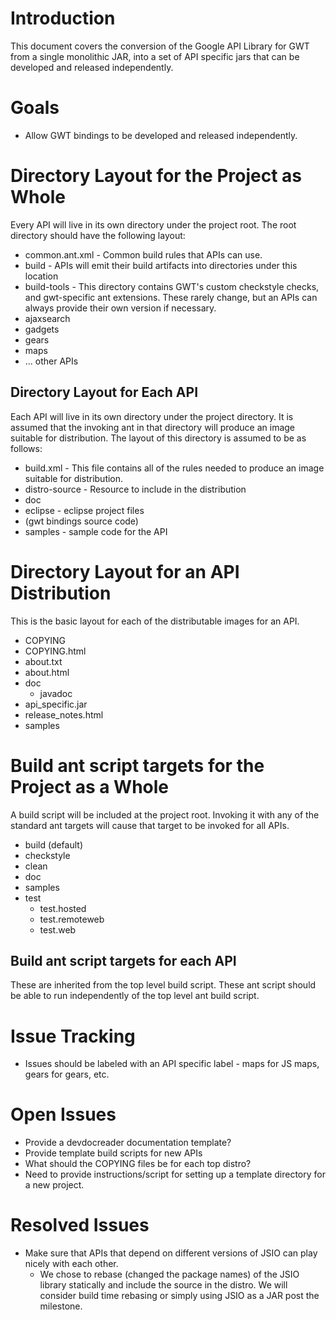 # Introduction #

This document covers the conversion of the Google API Library for GWT from a single monolithic JAR, into a set of API specific jars that can be developed and released independently.

# Goals #
  * Allow GWT bindings to be developed and released independently.

# Directory Layout for the Project as Whole #
Every API will live in its own directory under the project root.  The root directory should have the following layout:
  * common.ant.xml - Common build rules that APIs can use.
  * build - APIs will emit their build artifacts into directories under this location
  * build-tools - This directory contains GWT's custom checkstyle checks, and gwt-specific ant extensions.  These rarely change, but an APIs can always provide their own version if necessary.
  * ajaxsearch
  * gadgets
  * gears
  * maps
  * ... other APIs

## Directory Layout for Each API ##
Each API will live in its own directory under the project directory.  It is assumed that the invoking ant in that directory will produce an image suitable for distribution.  The layout of this directory is assumed to be as follows:
  * build.xml - This file contains all of the rules needed to produce an image suitable for distribution.
  * distro-source - Resource to include in the distribution
  * doc
  * eclipse - eclipse project files
  * (gwt bindings source code)
  * samples - sample code for the API

# Directory Layout for an API Distribution #
This is the basic layout for each of the distributable images for an API.
  * COPYING
  * COPYING.html
  * about.txt
  * about.html
  * doc
    * javadoc
  * api\_specific.jar
  * release\_notes.html
  * samples

# Build ant script targets for the Project as a Whole #
A build script will be included at the project root.  Invoking it with any of the standard ant targets will cause that target to be invoked for all APIs.
  * build (default)
  * checkstyle
  * clean
  * doc
  * samples
  * test
    * test.hosted
    * test.remoteweb
    * test.web

## Build ant script targets for each API ##
These are inherited from the top level build script.  These ant script should be able to run independently of the top level ant build script.

# Issue Tracking #
  * Issues should be labeled with an API specific label - maps for JS maps, gears for gears, etc.

# Open Issues #
  * Provide a devdocreader documentation template?
  * Provide template build scripts for new APIs
  * What should the COPYING files be for each top distro?
  * Need to provide instructions/script for setting up a template directory for a new project.

# Resolved Issues #
  * Make sure that APIs that depend on different versions of JSIO can play nicely with each other.
    * We chose to rebase (changed the package names) of the JSIO library statically and include the source in the distro.  We will consider build time rebasing or simply using JSIO as a JAR post the milestone.